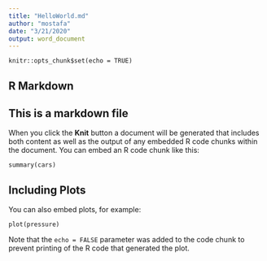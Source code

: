 ```yaml
---
title: "HelloWorld.md"
author: "mostafa"
date: "3/21/2020"
output: word_document
---
```


```{r setup, include=FALSE}
knitr::opts_chunk$set(echo = TRUE)
```

## R Markdown

## This is a markdown file

When you click the **Knit** button a document will be generated that includes both content as well as the output of any embedded R code chunks within the document. You can embed an R code chunk like this:

```{r cars}
summary(cars)
```

## Including Plots

You can also embed plots, for example:

```{r pressure, echo=FALSE}
plot(pressure)
```

Note that the `echo = FALSE` parameter was added to the code chunk to prevent printing of the R code that generated the plot.
